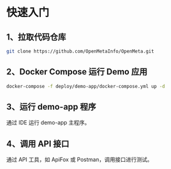 # 快速入门

## 1、拉取代码仓库
```bash
git clone https://github.com/OpenMetaInfo/OpenMeta.git
```

## 2、Docker Compose 运行 Demo 应用
```bash
docker-compose -f deploy/demo-app/docker-compose.yml up -d
```

## 3、运行 demo-app 程序
通过 IDE 运行 demo-app 主程序。

## 4、调用 API 接口
通过 API 工具，如 ApiFox 或 Postman，调用接口进行测试。
